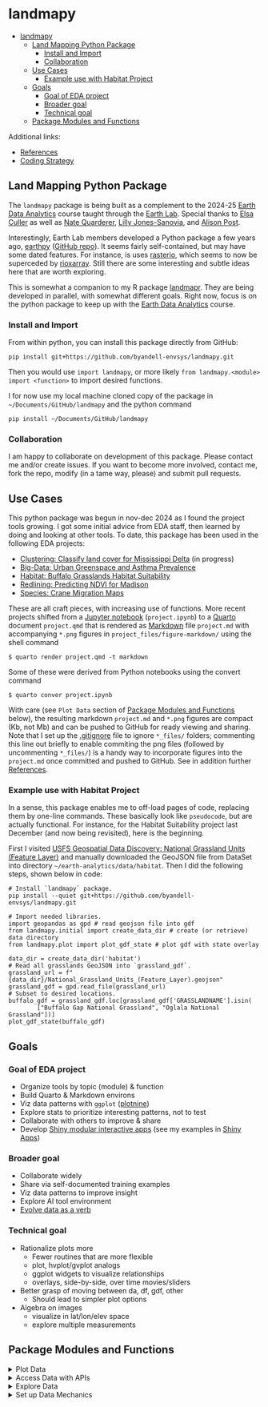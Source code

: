 # landmapy

- [landmapy](#landmapy)
  - [Land Mapping Python Package](#land-mapping-python-package)
    - [Install and Import](#install-and-import)
    - [Collaboration](#collaboration)
  - [Use Cases](#use-cases)
    - [Example use with Habitat Project](#example-use-with-habitat-project)
  - [Goals](#goals)
    - [Goal of EDA project](#goal-of-eda-project)
    - [Broader goal](#broader-goal)
    - [Technical goal](#technical-goal)
  - [Package Modules and Functions](#package-modules-and-functions)

Additional links:

- [References](references.md)
- [Coding Strategy](strategy.md)
  
## Land Mapping Python Package

The `landmapy` package is being built as a complement to the 2024-25
[Earth Data Analytics](https://github.com/byandell-envsys/EarthDataAnalytics)
course taught through the
[Earth Lab](https://earthlab.colorado.edu/).
Special thanks to [Elsa Culler](https://eculler.github.io/) as well as
[Nate Quarderer](https://github.com/nquarder),
[Lilly Jones-Sanovia](https://github.com/yawapi),
and
[Alison Post](https://akpost21.github.io/).

Interestingly, Earth Lab members developed a Python package a few years ago,
[earthpy](https://earthpy.readthedocs.io)
([GitHub repo](https://github.com/earthlab/earthpy)).
It seems fairly self-contained, but may have some dated features.
For instance, is uses
[rasterio](https://github.com/rasterio/rasterio),
which seems to now be superceded by
[rioxarray](https://corteva.github.io/rioxarray).
Still there are some interesting and subtle ideas here that are worth exploring.

This is somewhat a companion to my R package
[landmapr](https://github.com/byandell-envsys/landmapr).
They are being developed in parallel, with somewhat different goals.
Right now, focus is on the python package to keep up with the
[Earth Data Analytics](https://github.com/byandell-envsys/EarthDataAnalytics)
course.

### Install and Import

From within python, you can install this package directly
from GitHub:

```
pip install git+https://github.com/byandell-envsys/landmapy.git
```

Then you would use `import landmapy`,
or more likely `from landmapy.<module> import <function>`
to import desired functions.

I for now use my local machine cloned copy of the package in
`~/Documents/GitHub/landmapy` and the python command

```
pip install ~/Documents/GitHub/landmapy
```

### Collaboration

I am happy to collaborate on development of this package.
Please contact me and/or create issues.
If you want to become more involved, contact me, fork the repo,
modify (in a tame way, please) and submit pull requests.

## Use Cases

This python package was begun in nov-dec 2024 as I found
the project tools growing.
I got some initial advice from EDA staff, then learned by
doing and looking at other tools.
To date, this package has been used in the following EDA projects:

- [Clustering: Classify land cover for Mississippi Delta](https://github.com/earthlab-education/clustering-byandell)
(in progress)
- [Big-Data: Urban Greenspace and Asthma Prevalence](https://github.com/earthlab-education/big-data-byandell/blob/main/big-data.md)
- [Habitat: Buffalo Grasslands Habitat Suitability](https://github.com/byandell-envsys/habitatSuitability/blob/main/buffalo.md)
- [Redlining: Predicting NDVI for Madison](https://github.com/earthlab-education/fundamentals-04-redlining-byandell/blob/main/notebooks/madison.ipynb)
- [Species: Crane Migration Maps](https://github.com/earthlab-education/species-distribution-coding-challenge-byandell)

These are all craft pieces, with increasing use of functions.
More recent projects shifted from a
[Jupyter notebook](https://jupyter.org/) (`project.ipynb`)
to a
[Quarto](https://quarto.org/)
document `project.qmd` that is rendered as
[Markdown](https://quarto.org/docs/authoring/markdown-basics.html)
file `project.md` with accompanying `*.png` figures in
`project_files/figure-markdown/`
using the shell command

```
$ quarto render project.qmd -t markdown
```

Some of these were derived from Python notebooks using the convert command

```
$ quarto conver project.ipynb
```

With care (see `Plot Data` section of
[Package Modules and Functions](#package-modules-and-functions) below),
the resulting markdown `project.md` and `*.png` figures
are compact (Kb, not Mb) and can be pushed to GitHub for ready viewing and sharing.
Note that I set up the
[.gitignore](https://github.com/earthlab-education/big-data-byandell/blob/main/.gitignore)
file to ignore `*_files/` folders;
commenting this line out briefly to enable commiting the png
files (followed by uncommenting `*_files/`) is a handy way
to incorporate figures into the `project.md` once committed and pushed to GitHub.
See in addition further
[References](https://github.com/byandell-envsys/landmapy/blob/main/references.md).

### Example use with Habitat Project

In a sense, this package enables me to off-load pages of code, replacing them by one-line commands. These basically look like `pseudocode`, but are actually functional. For instance, for the Habitat Suitability project last December (and now being revisited), here is the beginning.

First I visited [USFS Geospatial Data Discovery: National Grassland Units (Feature Layer)](https://data-usfs.hub.arcgis.com/datasets/usfs::national-grassland-units-feature-layer/explore) and manually downloaded the GeoJSON file from DataSet into directory `~/earth-analytics/data/habitat`. Then I did the following steps, shown below in code:

```
# Install `landmapy` package.
pip install --quiet git+https://github.com/byandell-envsys/landmapy.git

# Import needed libraries.
import geopandas as gpd # read geojson file into gdf
from landmapy.initial import create_data_dir # create (or retrieve) data directory
from landmapy.plot import plot_gdf_state # plot gdf with state overlay

data_dir = create_data_dir('habitat')
# Read all grasslands GeoJSON into `grassland_gdf`.
grassland_url = f"{data_dir}/National_Grassland_Units_(Feature_Layer).geojson"
grassland_gdf = gpd.read_file(grassland_url)
# Subset to desired locations.
buffalo_gdf = grassland_gdf.loc[grassland_gdf['GRASSLANDNAME'].isin(
        ["Buffalo Gap National Grassland", "Oglala National Grassland"])]
plot_gdf_state(buffalo_gdf)
```

## Goals

### Goal of EDA project

- Organize tools by topic (module) & function
- Build Quarto & Markdown environs
- Viz data patterns with `ggplot` ([plotnine](https://plotnine.org/))
- Explore stats to prioritize interesting patterns, not to test
- Collaborate with others to improve & share
- Develop [Shiny modular interactive apps](https://byandell.github.io/Shining-Light-on-data/)
(see my examples in
[Shiny Apps](https://github.com/AttieLab-Systems-Genetics/Documentation/blob/main/ShinyApps.md))

### Broader goal

- Collaborate widely
- Share via self-documented training examples
- Viz data patterns to improve insight
- Explore AI tool environment
- [Evolve data as a verb](https://byandell.github.io/Data-Evolve/)

### Technical goal

- Rationalize plots more
  - Fewer routines that are more flexible
  - plot, hvplot/gvplot analogs
  - ggplot widgets to visualize relationships
  - overlays, side-by-side, over time movies/sliders
- Better grasp of moving between da, df, gdf, other
  - Should lead to simpler plot options
- Algebra on images
  - visualize in lat/lon/elev space
  - explore multiple measurements

## Package Modules and Functions
  
<details>
<summary>Plot Data</summary>
<br>

Several
[HoloViews](https://holoviews.org/)
and
[GeoViews](https://geoviews.org/)
functions have arisen and are included.
These are cool functions and easy to manipulate or render interactively,
but they generate massive image objects--Mb vs Kb for
[matplotlib.pyplot](https://matplotlib.org/stable/tutorials/pyplot.html)
similar image objects.
In some cases, I have created simpler plot functions to generate
simpler `qmd` and `md` pages. For instance

```
#| label: fig-resid
from landmapy.plot import plot_gdfs_map
plot_gdfs_map(logndvi_cdc_gdf, column=['asthma','resid','edge_density'], color=['Blues','RdBu','Greens'])
```

generates a small (168Kb) named figure,
[big-data_files/figure-markdown/fig-resid-output-1.png](https://github.com/earthlab-education/big-data-byandell/blob/main/big-data_files/figure-markdown/fig-resid-output-1.png)
with optional accompanying figure caption (via a line `#| fig-cap: "Blah Blah"`).
An alternative is the fancier GeoViews/HoloViews,
which generates a larger (Mb) object that is embedded in the Markdown,
making it too big to render on GitHub. Here is that code:

```
import holoviews as hv
from landmapy.gvplot import gvplot_ndvi_index, gvplot_resid

model_fit = gvplot_ndvi_index(ndvi_cdc_gdf)
resid = gvplot_resid(logndvi_cdc_gdf, reg, yvar='asthma')
models_gv = (model_fit[0] + resid + model_fit[1])
hv.save(models_gv, 'bigdata_model.html')
```

Below are current plot functions:

| module | function | return | effect | project | description |
|--------|----------|--------|--------|---------|-------------|
| ggplot | coming... |
| gvplot | gvplot_gdf | gvplot | plot | plot | Plot asthma data as chloropleth |
| gvplot | gvplot_chloropleth | gvplot | plot | plot | Generate a chloropleth with the given color column |
| gvplot | gvplot_ndvi_index | gvplot | plot | plot | Plot NDVI and CDC data |
| gvplot | gvplot_resid | gvplot | plot | plot | Plot model residual |
| hvplot | hvplot_cluster || hvplot | plot | Plot of RGB and Clusters |
| hvplot | hvplot_delta_gdf | hvplot | plot | plot | HV Plot Delta GDF |
| hvplot | hvplot_matrix | hvplot | plot | plot | Plot of model matrix |
| hvplot | hvplot_tract_gdf | hvplot | plot | plot | Plot census tracts with satellite imagery background |
| hvplot | hvplot_train_test | hvplot | plot | plot | Plot test fit |
| hvplot | hvplot_index_grade | hvplot | plot | plot | Plots for index and grade |
| hvplot | hvplot_index_pred | hvplot | plot | plot | Plot the model results |
| plot | plot_cluster || plot | plot | Plot of RGB and Clusters |
| plot | plot_delta_gdf | plot | plot | plot | HV Plot Delta GDF |
| plot | plot_gdf_da || plot | plot | Overlay gdf on da map |
| plot | plot_gdf_state || plot | plot | Plot overlay of gdf with state boundaries |
| plot | plot_gdfs_map || plot | plot | Create Row of Plots |
| plot | plot_index || plot | plot | Show plot of index |
| plot | plot_matrix || plot | plot | Plot of model matrix |
| plot | plot_train_test || plot | plot | Plot test fit |
  
</details>
<details>
<summary>Access Data with APIs</summary>
<br>

| module | function | return | effect | project | description |
|--------|----------|--------|--------|---------|-------------|
| cdcplaces | download_cdc_disease | df | download | CDC Places | Download CDC Disease data |
| cdcplaces | download_census_tract | gdf | download | CDC Places | Download the census tracts |
| cdcplaces | join_tract_cdc | gdf | merge | CDC Places | Join Census Tract and CDC Disease Data |
| cdcplaces | shp_tract_path | str || CDC Places | Set tract path |
| gbif | count_monthly_ecoregions | gdf || GBIF | Count the observations in each ecoregion each month |
| gbif | count_yearly_ecoregions | gdf || GBIF | Count the observations in each ecoregion each year |
| gbif | download_gbif | str | download | GBIF | Download GBIF Entries as CSV file (only once) |
| gbif | ecoregions | gdf || GBIF | Get ecoregion boundary as gdf |
| gbif | gbif_credentials || environ | GBIF | Set up GBIF Credentials |
| gbif | gbif_monthly | gdf || GBIF | Extract monthly data as gdf |
| gbif | gbif_species_key | str || GBIF | Get GBIF Species Key |
| gbif | join_ecoregions_monthly | gdf || GBIF | Join ecoregions with monthly gbif data for species |
| gbif | join_occurrence | gdf || GBIF | Join Ecoregions and Occurrence |
| gbif | load_gbif | df || GBIF | Load the GBIF data |
| gbif | simplify_ecoregions_gdf | gdf || GBIF | Create a simplified GeoDataFrame for plot |
| polaris | merge_soil | da | read | POLARIS | Merge soil data |
| polaris | soil_url_dict | dict | read | POLARIS | Set up soil URLs based on place |
| redline | redline_gdf | gdf | read | redline | Read redlining GeoDataFrame from Mapping Inequality |
| redline | redline_index_gdf | gdf || redline | Merge index stats with redlining gdf into one gdf |
| redline | redline_mask | gdf || redline | Create new gdf for redlining using regionmask |
| reflect | compute_reflectance_da | function || reflect | Connect to files over VSI, crop, cloud mask, and wrangle |
| reflect | merge_and_composite_arrays | function || reflect | Merge and Composite Arrays |
| reflect | read_delta_gdf | gdf | read | delta | Read Delta WBD using cache decorator |
| reflect | read_wbd_file | gdf | read | eelta |  Read WBD File using cache key |
| reflect | reflectance_kmeans | df || reflect | KMeans Clusters for Reflectance Bands |
| reflect | reflectance_range | df || reflect | Check ranges of bands |
| reflect | reflectance_rgb | da || reflect | RGB saturation of reflectance |
| srtm | srtm_download | da | download | SRTM | Download SRTM data and create da |
| srtm | srtm_slope | da || SRTM | Calculate slope from SRTM data |
| thredds | maca_year | da || THREDDS | Extract and print year data |
| thredds | process_maca | df | read | THREDDS | Process MACA Monthly Data |
  
</details>
<details>
<summary>Explore Data</summary>
<br>

| module | function | return | effect | project | description |
|--------|----------|--------|--------|---------|-------------|
| explore | index_tree | decision_tree || explore | Convert categories to numbers |
| explore | ramp_logic | da || explore | Fuzzy ramp logic |
| explore | train_test | nparray || explore | Model fit using train and test sets |
| explore | var_trans | df || explore | Variable Selection and Transformation |
  
</details>
<details>
<summary>Set up Data Mechanics</summary>
<br>

Initial module is useful for beginning of project.
Process module has various mechanics that might belong elsewhere but seem broad in scope.
Cached module is a
[decorator](https://www.geeksforgeeks.org/decorators-in-python/)
used in
[reflect.py](https://github.com/byandell-envsys/landmapy/blob/main/landmapy/reflect.py)
to simplify caching of time-expensive objects
(see
[EDA Reference Python Coding: Decorators](https://github.com/byandell-envsys/EarthDataAnalytics/blob/main/references.md#decorators)
for references).
Check module is for checking parts of objects, at this point CSVs.

| module | function | return | effect | project | description |
|--------|----------|--------|--------|---------|-------------|
| initial | creata_data_dir | char | mkdir || Create Data Directory if it does not exist |
| initial | robust_code || setup || Make code robust to interruptions |
| cached | cached | function | decorator | reflect | A decorator to cache function results |
| check | header_csv | str ||| Header of CSV file |
| check | get_last_row_csv | str ||| Check Last Row of CSV File |
| check | check_element_in_csv | bool ||| Check value of element in CSV file | 
| check | check_naip_tracts | df || NAIP | Check if NAIP tracts stored |
| process | da2gdf | gdf ||| Convert a DataArray to a GeoDataFrame using rioxarray and geopandas |
| process | clip_gdf_da_bounds | da ||| Clip bounds from place_gdf on da extended by buffer | 
| process | process_bands | da || process | Process bands from gdf with df metadata |
| process | process_cloud_mask | array || process | Load an 8-bit Fmask file and create a boolean mask |
| process | process_image | da || process | Load, crop, and scale a raster image from earthaccess |
| process | process_metadata | df || process | Create df of raster data URIs from earthaccess metadata |
